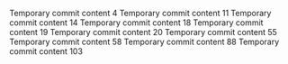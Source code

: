 Temporary commit content 4
Temporary commit content 11
Temporary commit content 14
Temporary commit content 18
Temporary commit content 19
Temporary commit content 20
Temporary commit content 55
Temporary commit content 58
Temporary commit content 88
Temporary commit content 103
